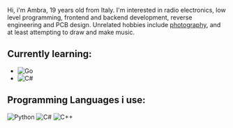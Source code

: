 Hi, i'm Ambra, 19 years old from Italy. I'm interested in radio electronics, low level programming, frontend and backend development, reverse engineering and PCB design.
Unrelated hobbies include [photography](https://www.flickr.com/people/190109522@N05), and at least attempting to draw and make music.

## Currently learning:
  
- ![Go](https://img.shields.io/badge/go-%2300ADD8.svg?style=for-the-badge&logo=go&logoColor=white)
- ![C#](https://img.shields.io/badge/c%23-%23239120.svg?style=for-the-badge&logo=csharp&logoColor=white)

## Programming Languages i use:  
  
![Python](https://img.shields.io/badge/python-3670A0?style=for-the-badge&logo=python&logoColor=ffdd54) ![C#](https://img.shields.io/badge/c%23-%23239120.svg?style=for-the-badge&logo=csharp&logoColor=white) ![C++](https://img.shields.io/badge/c++-%2300599C.svg?style=for-the-badge&logo=c%2B%2B&logoColor=white)

